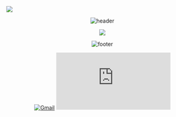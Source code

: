 ![](https://komarev.com/ghpvc/?username=juan467567756)
<div align="center" width="100">
  <img src="https://capsule-render.vercel.app/api?color=0:1408d0,50:0860d0,100:08c4d0&height=250&section=header&text=Juan%20Salvador%20Sleibe&fontSize=30&type=waving&fontColor=fefefe&&animation=fadeIn"
  alt="header"/>
</div>




<p align="center">
  <a href="https://github.com/DenverCoder1/readme-typing-svg"><img src="https://readme-typing-svg.herokuapp.com?font=Arial&color=%FFFFFF&size=25&center=true&vCenter=true&width=600&height=100&lines=Estudiante+de+Ingenieria+Informatica;UCSE;Aprendiendo;:+)"></a>
</p>







<div align="center" width="100">
  <img src="https://capsule-render.vercel.app/api?color=0:1408d0,50:0860d0,100:08c4d0&height=100&section=footer&fontSize=30&type=waving&fontColor=fefefe"
  alt="footer" />
</div>

</p>

<p align="center">
	<a href="mailto:juansleibe2004@gmail.com"><img img src="https://img.shields.io/badge/gmail-%23EA4335.svg?style=plastic&logo=gmail&logoColor=white" alt="Gmail"/></a>
<iframe src="https://tryhackme.com/api/v2/badges/public-profile?userPublicId=4705273" style='border:none;'></iframe>
